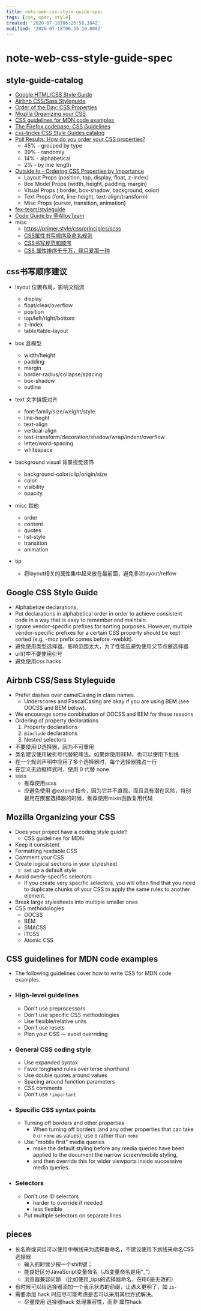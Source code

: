 ```yaml
---
title: note-web-css-style-guide-spec
tags: [css, spec, style]
created: '2020-07-18T06:25:58.384Z'
modified: '2020-07-18T06:35:10.808Z'
---
```


# note-web-css-style-guide-spec

## style-guide-catalog

- [Google HTML/CSS Style Guide](https://google.github.io/styleguide/htmlcssguide.html)
- [Airbnb CSS/Sass Styleguide](https://github.com/airbnb/css)
- [Order of the Day: CSS Properties](https://web.archive.org/web/20130227044124/http://fordinteractive.com/2009/02/order-of-the-day-css-properties/)
- [Mozilla Organizing your CSS](https://developer.mozilla.org/en-US/docs/Learn/CSS/Building_blocks/Organizing)
- [CSS guidelines for MDN code examples](https://developer.mozilla.org/en-US/docs/Learn/CSS/Building_blocks/Organizing)
- [The Firefox codebase: CSS Guidelines](https://developer.mozilla.org/en-US/docs/Mozilla/Developer_guide/CSS_Guidelines)
- [css-tricks CSS Style Guides catalog](https://css-tricks.com/css-style-guides/)
- [Poll Results: How do you order your CSS properties?](https://css-tricks.com/poll-results-how-do-you-order-your-css-properties/)
  - 45% - grouped by type
  - 39% - randomly
  - 14% - alphabetical
  - 2%  - by line length
- [Outside In - Ordering CSS Properties by Importance](https://webdesign.tutsplus.com/articles/outside-in-ordering-css-properties-by-importance--cms-21685)
  - Layout Props (position, top, display, float, z-index)
  - Box Model Props (width, height, padding, margin)
  - Visual Props ( border, box-shadow, background, color)
  - Text Props (font, line-height, text-align/transform)
  - Misc Props (cursor, transition, animation)
- [fex-team/styleguide](https://github.com/fex-team/styleguide/blob/master/css.md)
- [Code Guide by @AlloyTeam](http://alloyteam.github.io/CodeGuide/)
- misc
  - https://primer.style/css/principles/scss
  - [CSS属性书写顺序及命名规则](https://www.cnblogs.com/wybie/p/3689867.html)
  - [CSS书写规范和顺序](https://juejin.im/post/5d552252f265da03a14852cc)
  - [CSS 属性排序千千万，我只爱那一种](https://zhuanlan.zhihu.com/p/32905439)

## css书写顺序建议

- layout 位置布局，影响文档流
  - display
  - float/clear/overflow
  - position
  - top/left/right/bottom
  - z-index
  - table/table-layout
- box 盒模型
  - width/height
  - padding
  - margin
  - border-radius/collapse/spacing
  - box-shadow
  - outline
- text 文字排版对齐
  - font-family/size/weight/style
  - line-heght
  - text-align
  - vertical-align
  - text-transform/decoration/shadow/wrap/indent/overflow
  - letter/word-spacing  
  - whitespace
- background visual 背景视觉装饰
  - background-color/clip/origin/size
  - color
  - visibility
  - opacity
- misc 其他
  - order
  - content
  - quotes
  - list-style
  - transition
  - animation

- tip
  - 将layout相关的属性集中起来放在最前面，避免多次layout/relfow

## Google CSS Style Guide

- Alphabetize declarations.
- Put declarations in alphabetical order in order to achieve consistent code in a way that is easy to remember and maintain.
- Ignore vendor-specific prefixes for sorting purposes. However, multiple vendor-specific prefixes for a certain CSS property should be kept sorted (e.g. -moz prefix comes before -webkit).
- 避免使用类型选择器，影响范围太大，为了性能应避免使用父节点做选择器
- url()中不要使用引号
- 避免使用css hacks

## Airbnb CSS/Sass Styleguide

- Prefer dashes over camelCasing in class names.
  - Underscores and PascalCasing are okay if you are using BEM (see OOCSS and BEM below).
- We encourage some combination of OOCSS and BEM for these reasons
- Ordering of property declarations
  1. Property declarations
  2. `@include` declarations
  3. Nested selectors
- 不要使用ID选择器，因为不可重用
- 类名建议使用破折号代替驼峰法。如果你使用BEM，也可以使用下划线
- 在一个规则声明中应用了多个选择器时，每个选择器独占一行
- 在定义无边框样式时，使用 0 代替 none
- sass    
  - 推荐使用scss
  - 应避免使用 @extend 指令，因为它并不直观，而且具有潜在风险，特别是用在嵌套选择器的时候，推荐使用mixin函数复用代码

## Mozilla Organizing your CSS

- Does your project have a coding style guide?
  - CSS guidelines for MDN
- Keep it consistent
- Formatting readable CSS
- Comment your CSS
- Create logical sections in your stylesheet
  - set up a default style  
- Avoid overly-specific selectors
  - If you create very specific selectors, you will often find that you need to duplicate chunks of your CSS to apply the same rules to another element.
- Break large stylesheets into multiple smaller ones
- CSS methodologies
  - OOCSS
  - BEM
  - SMACSS
  - ITCSS
  - Atomic CSS

##  CSS guidelines for MDN code examples

- The following guidelines cover how to write CSS for MDN code examples.

- ### High-level guidelines
  - Don't use preprocessors
  - Don't use specific CSS methodologies
  - Use flexible/relative units
  - Don't use resets
  - Plan your CSS — avoid overriding
- ### General CSS coding style
  - Use expanded syntax
  - Favor longhand rules over terse shorthand
  - Use double quotes around values
  - Spacing around function parameters
  - CSS comments
  - Don't use `!important`
- ### Specific CSS syntax points
  - Turning off borders and other properties
    - When turning off borders (and any other properties that can take `0` or `none` as values), use `0` rather than `none`
  - Use "mobile first" media queries
    - make the default styling before any media queries have been applied to the document the narrow screen/mobile styling, 
    - and then override this for wider viewports inside successive media queries.
- ### Selectors
  - Don't use ID selectors
    - harder to override if needed
    - less flexible
  - Put multiple selectors on separate lines

## pieces

- 长名称或词组可以使用中横线来为选择器命名，不建议使用下划线来命名CSS选择器
  - 输入的时候少按一个shift键； 
  - 能良好区分JavaScript变量命名（JS变量命名是用“_”） 
  - 浏览器兼容问题 （比如使用_tips的选择器命名，在IE6是无效的） 
- 有时候可以给选择器添加一个表示状态的前缀，让语义更明了，如 `is-`
- 需要添加 hack 时应尽可能考虑是否可以采用其他方式解决。
  - 尽量使用 选择器hack 处理兼容性，而非 属性hack
